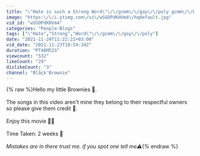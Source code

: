 ```yaml
---
title: "\"Hate is such a Strong Word\"\/\/gcmm\/\/gay\/\/poly gcmm\/\/bl\/\/gacha\/\/gacha club"
image: "https:\/\/i.ytimg.com\/vi\/wSGOPdKHVm4\/hqdefault.jpg"
vid_id: "wSGOPdKHVm4"
categories: "People-Blogs"
tags: ["\"Hate","Strong","Word\"\/\/gcmm\/\/gay\/\/poly"]
date: "2021-11-24T11:22:22+03:00"
vid_date: "2021-11-23T18:54:34Z"
duration: "PT46M52S"
viewcount: "532"
likeCount: "29"
dislikeCount: "3"
channel: "Blåçk'Brownie"
---
```

{% raw %}Hello my little Brownies 🤎.<br /><br />The songs in this video aren't mine they belong to their respectful owners so please give them credit 🙂.<br /><br />Enjoy this movie 🍿🎥<br /><br />Time Taken: 2 weeks 🤨<br /><br />*Mistakes are in there trust me. if you spot one tell me⚠️*{% endraw %}
